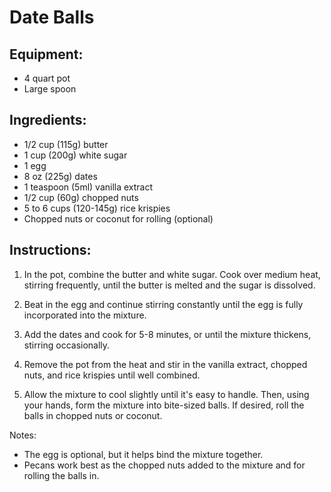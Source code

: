 # Date Balls

## Equipment:
- 4 quart pot
- Large spoon

## Ingredients:
- 1/2 cup (115g) butter
- 1 cup (200g) white sugar
- 1 egg
- 8 oz (225g) dates
- 1 teaspoon (5ml) vanilla extract
- 1/2 cup (60g) chopped nuts
- 5 to 6 cups (120-145g) rice krispies
- Chopped nuts or coconut for rolling (optional)

## Instructions:
1. In the pot, combine the butter and white sugar. Cook over medium heat, stirring frequently, until the butter is melted and the sugar is dissolved.

2. Beat in the egg and continue stirring constantly until the egg is fully incorporated into the mixture.

3. Add the dates and cook for 5-8 minutes, or until the mixture thickens, stirring occasionally.

4. Remove the pot from the heat and stir in the vanilla extract, chopped nuts, and rice krispies until well combined.

5. Allow the mixture to cool slightly until it's easy to handle. Then, using your hands, form the mixture into bite-sized balls. If desired, roll the balls in chopped nuts or coconut.

Notes:
- The egg is optional, but it helps bind the mixture together.
- Pecans work best as the chopped nuts added to the mixture and for rolling the balls in.